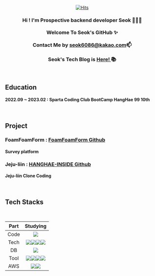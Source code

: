 <div align = "center">
  



  
[![Hits](https://hits.seeyoufarm.com/api/count/incr/badge.svg?url=https%3A%2F%2Fgithub.com%2Fpicjoy&count_bg=%23FFE400&title_bg=%23C5FF00&icon=protocols-dot-io.svg&icon_color=%23FFFFFF&title=Today&edge_flat=false)](https://hits.seeyoufarm.com)
   
### Hi ! I'm Prospective backend developer Seok 🧑🏻‍💻 </br></br> Welcome To Seok's GitHub ✨</br></br> Contact Me by seok6086@kakao.com📫 </br></br> Seok's Tech Blog is [ Here! ](https://seok6086.tistory.com/) 📚

</div>
</br>
<div>

##  Education
#### 2022.09 ~ 2023.02  : Sparta Coding Club BootCamp HangHae 99 10th  

</div>

</br>
<div>

##  Project 
### FoamFoamForm : [ FoamFoamForm Github ](https://github.com/form-maker/FFF-BE)
#### Survey platform
### Jeju-Iiin : [ HANGHAE-INSIDE Github ](https://github.com/seok6086/jeju-iiin)
#### Jeju-Iiin Clone Coding
  
</div>
</br>

<div>  

## Tech Stacks
</br>

|Part|Studying|
|:---:|:---:|
|Code|<img src="https://img.shields.io/badge/Java-E34F26?style=for-the-badge&logo=java&logoColor=white"/>|
|Tech|<img src="https://img.shields.io/badge/Spring-6DB33F?style=for-the-badge&logo=spring&logoColor=white"/><img src="https://img.shields.io/badge/SpringBoot-6DB33F?style=for-the-badge&logo=springboot&logoColor=white"/><img src="https://img.shields.io/badge/SpringSecurity-6DB33F?style=for-the-badge&logo=springsecurity&logoColor=white"/><img src="https://img.shields.io/badge/JWT-000000?style=for-the-badge&logo=jsonwebtokens&logoColor=white"/>|
|DB|<img src="https://img.shields.io/badge/MySQL-4479A1?style=for-the-badge&logo=mysql&logoColor=white"/>|
|Tool|<img src="https://img.shields.io/badge/INTELLIJIDEA-000000?style=for-the-badge&logo=intellijidea&logoColor=white"/><img src="https://img.shields.io/badge/Git-F05032?style=for-the-badge&logo=git&logoColor=white"/><img src="https://img.shields.io/badge/Github-181717?style=for-the-badge&logo=github&logoColor=white"/><img src="https://img.shields.io/badge/Slack-4A154B?style=for-the-badge&logo=slack&logoColor=white"/>||
|AWS|<img src="https://img.shields.io/badge/AwsEC2-232F3E?style=for-the-badge&logo=AmazonAWS&logoColor=white"/><img src="https://img.shields.io/badge/AwsRDS-232F3E?style=for-the-badge&logo=AmazonAWS&logoColor=white"/>|
  
</div>  

<div align = "center">  
 
</br>

</div>
















